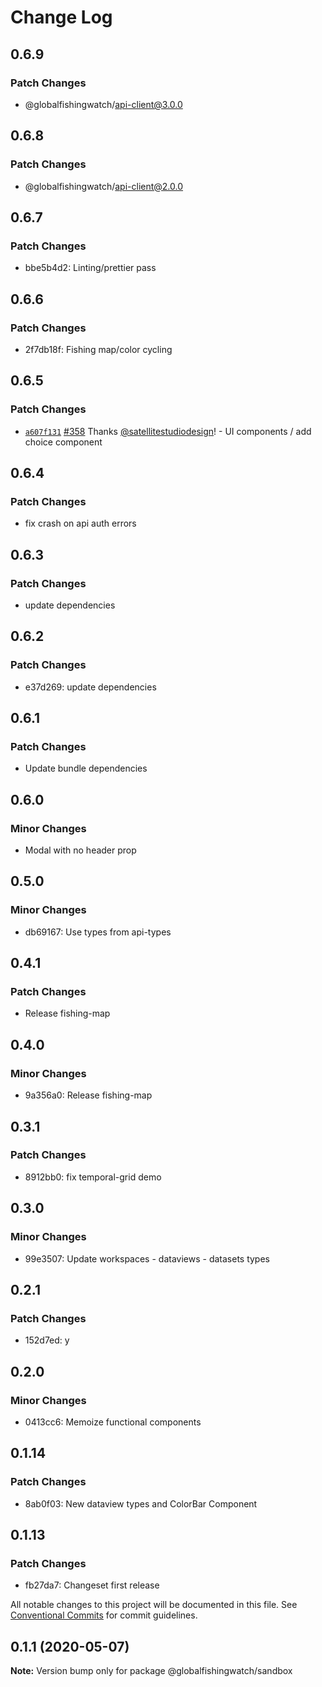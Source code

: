 # Change Log

## 0.6.9

### Patch Changes

- @globalfishingwatch/api-client@3.0.0

## 0.6.8

### Patch Changes

- @globalfishingwatch/api-client@2.0.0

## 0.6.7

### Patch Changes

- bbe5b4d2: Linting/prettier pass

## 0.6.6

### Patch Changes

- 2f7db18f: Fishing map/color cycling

## 0.6.5

### Patch Changes

- [`a607f131`](https://github.com/GlobalFishingWatch/frontend/commit/a607f13101520a9c1571a36cb8198b7af04d10ea) [#358](https://github.com/GlobalFishingWatch/frontend/pull/358) Thanks [@satellitestudiodesign](https://github.com/satellitestudiodesign)! - UI components / add choice component

## 0.6.4

### Patch Changes

- fix crash on api auth errors

## 0.6.3

### Patch Changes

- update dependencies

## 0.6.2

### Patch Changes

- e37d269: update dependencies

## 0.6.1

### Patch Changes

- Update bundle dependencies

## 0.6.0

### Minor Changes

- Modal with no header prop

## 0.5.0

### Minor Changes

- db69167: Use types from api-types

## 0.4.1

### Patch Changes

- Release fishing-map

## 0.4.0

### Minor Changes

- 9a356a0: Release fishing-map

## 0.3.1

### Patch Changes

- 8912bb0: fix temporal-grid demo

## 0.3.0

### Minor Changes

- 99e3507: Update workspaces - dataviews - datasets types

## 0.2.1

### Patch Changes

- 152d7ed: y

## 0.2.0

### Minor Changes

- 0413cc6: Memoize functional components

## 0.1.14

### Patch Changes

- 8ab0f03: New dataview types and ColorBar Component

## 0.1.13

### Patch Changes

- fb27da7: Changeset first release

All notable changes to this project will be documented in this file.
See [Conventional Commits](https://conventionalcommits.org) for commit guidelines.

## 0.1.1 (2020-05-07)

**Note:** Version bump only for package @globalfishingwatch/sandbox
